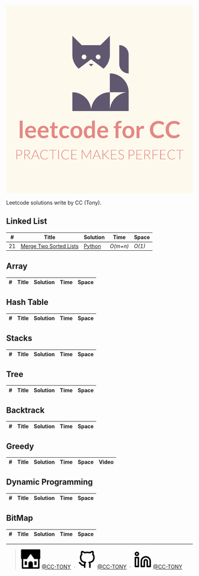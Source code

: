 <div align="center">
	<img width="900" src="https://github.com/CCTSAI-Tony/leetcode/blob/master/legacy/logo2.png" alt="leetcode">
	<br>
</div>

Leetcode solutions write by CC (Tony).

## Linked List

| #   | Title                                                                           | Solution                                                   | Time     | Space  |
| --- | ------------------------------------------------------------------------------- | ---------------------------------------------------------- | -------- | ------ |
| 21  | [Merge Two Sorted Lists](https://leetcode.com/problems/merge-two-sorted-lists/) | [Python](./leetcode/21.%20Merge%20Two%20Sorted%20Lists.py) | _O(m+n)_ | _O(1)_ |

## Array

| #   | Title | Solution | Time | Space |
| --- | ----- | -------- | ---- | ----- |


## Hash Table

| #   | Title | Solution | Time | Space |
| --- | ----- | -------- | ---- | ----- |


## Stacks

| #   | Title | Solution | Time | Space |
| --- | ----- | -------- | ---- | ----- |


## Tree

| #   | Title | Solution | Time | Space |
| --- | ----- | -------- | ---- | ----- |


## Backtrack

| #   | Title | Solution | Time | Space |
| --- | ----- | -------- | ---- | ----- |


## Greedy

| #   | Title | Solution | Time | Space | Video |
| --- | ----- | -------- | ---- | ----- | ----- |


## Dynamic Programming

| #   | Title | Solution | Time | Space |
| --- | ----- | -------- | ---- | ----- |


## BitMap

| #   | Title | Solution | Time | Space |
| --- | ----- | -------- | ---- | ----- |


---

> ![home](https://github.com/CCTSAI-Tony/leetcode/blob/master/legacy/house.svg) [@CC-TONY](https://chih-chin-tsai.netlify.app/) &nbsp;&middot;&nbsp; ![github](https://github.com/CCTSAI-Tony/leetcode/blob/master/legacy/github.svg) [@CC-TONY](https://github.com/CCTSAI-Tony) &nbsp;&middot;&nbsp; ![linkedin](https://github.com/CCTSAI-Tony/leetcode/blob/master/legacy/linkedin.svg) [@CC-TONY](https://www.linkedin.com/in/chih-chin-tsai38aa34114/)
